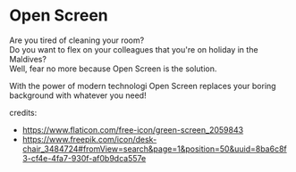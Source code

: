 # Open Screen

Are you tired of cleaning your room?  
Do you want to flex on your colleagues that you're on holiday in the Maldives?  
Well, fear no more because Open Screen is the solution.

With the power of modern technologi Open Screen replaces your boring background with whatever you need!

credits:
- https://www.flaticon.com/free-icon/green-screen_2059843
- https://www.freepik.com/icon/desk-chair_3484724#fromView=search&page=1&position=50&uuid=8ba6c8f3-cf4e-4fa7-930f-af0b9dca557e